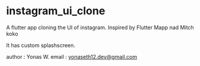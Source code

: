 # instagram_ui_clone

A flutter app cloning the UI of instagram. Inspired by Flutter Mapp nad Mitch koko 

It has custom splashscreen.

author : Yonas W.
email  : yonaseth12.dev@gmail.com

